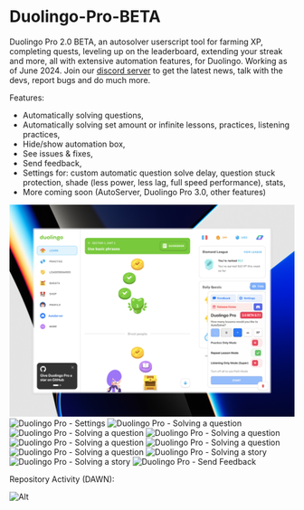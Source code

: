 # Duolingo-Pro-BETA
Duolingo Pro 2.0 BETA, an autosolver userscript tool for farming XP, completing quests, leveling up on the leaderboard, extending your streak and more, all with extensive automation features, for Duolingo. 
Working as of June 2024. 
Join our [discord server](https://discord.gg/r8xQ7K59Mt) to get the latest news, talk with the devs, report bugs and do much more.

Features:
- Automatically solving questions,
- Automatically solving set amount or infinite lessons, practices, listening practices,
- Hide/show automation box,
- See issues & fixes,
- Send feedback,
- Settings for: custom automatic question solve delay, question stuck protection, shade (less power, less lag, full speed performance), stats,
- More coming soon (AutoServer, Duolingo Pro 3.0, other features)

![Duolingo Pro - In the Learn Tab](./assets/readme/example1.jpeg)
![Duolingo Pro - Settings](https://github.com/anonymoushackerIV/Duolingo-Pro-2-BETA/assets/readme/example10.jpeg)
![Duolingo Pro - Solving a question](https://github.com/anonymoushackerIV/Duolingo-Pro-2-BETA/assets/readme/example2.jpeg)
![Duolingo Pro - Solving a question](https://github.com/anonymoushackerIV/Duolingo-Pro-2-BETA/assets/readme/example3.jpeg)
![Duolingo Pro - Solving a question](https://github.com/anonymoushackerIV/Duolingo-Pro-2-BETA/assets/readme/example4.jpeg)
![Duolingo Pro - Solving a question](https://github.com/anonymoushackerIV/Duolingo-Pro-2-BETA/assets/readme/example5.jpeg)
![Duolingo Pro - Solving a question](https://github.com/anonymoushackerIV/Duolingo-Pro-2-BETA/assets/readme/example6.jpeg)
![Duolingo Pro - Solving a question](https://github.com/anonymoushackerIV/Duolingo-Pro-2-BETA/assets/readme/example7.jpeg)
![Duolingo Pro - Solving a story](https://github.com/anonymoushackerIV/Duolingo-Pro-2-BETA/assets/readme/example8.jpeg)
![Duolingo Pro - Solving a story](https://github.com/anonymoushackerIV/Duolingo-Pro-2-BETA/assets/readme/example9.jpeg)
![Duolingo Pro - Send Feedback](https://github.com/anonymoushackerIV/Duolingo-Pro-2-BETA/assets/readme/example11.jpeg)

Repository Activity (DAWN):

![Alt](https://repobeats.axiom.co/api/embed/4c2dc0aef3008be1782e983680a0b2234f991e2f.svg "Repobeats analytics image")
